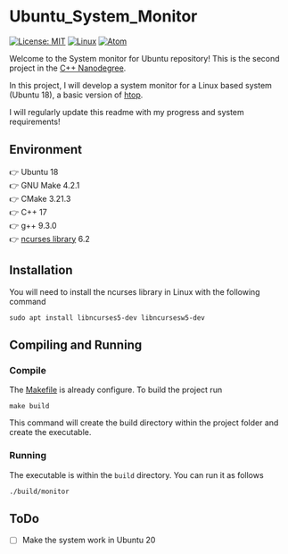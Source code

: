 # Ubuntu_System_Monitor
[![License: MIT](https://img.shields.io/badge/License-MIT-yellow.svg)](https://opensource.org/licenses/MIT) [![Linux](https://svgshare.com/i/Zhy.svg)](https://svgshare.com/i/Zhy.svg) [![Atom](https://badgen.net/badge/icon/atom?icon=atom&label)](https://atom.io)

Welcome to the System monitor for Ubuntu repository! This is the second project in the [C++ Nanodegree](https://www.udacity.com/course/c-plus-plus-nanodegree--nd213).

In this project, I will develop a system monitor for a Linux based system (Ubuntu 18), a basic version of [htop](https://htop.dev).

I will regularly update this readme with my progress and system requirements!

<!-- <p align="center"><img src="img/Terminal.png" width="400" height="300" alt="Image of the terminal"/> <img src="img/Results.png" width="300" height="300" alt="Image of the results"/> </p> -->

## Environment
👉 Ubuntu 18\
👉 GNU Make 4.2.1\
👉 CMake 3.21.3\
👉 C++ 17\
👉 g++ 9.3.0\
👉 [ncurses library](https://invisible-island.net/ncurses/announce.html) 6.2

## Installation
You will need to install the ncurses library in Linux with the following command
```
sudo apt install libncurses5-dev libncursesw5-dev
```

## Compiling and Running
### Compile
The [Makefile](Makefile) is already configure. To build the project run
```
make build
```
This command will create the build directory within the project folder and create the executable.

### Running
The executable is within the `build` directory. You can run it as follows
```
./build/monitor
```

## ToDo
- [ ] Make the system work in Ubuntu 20
